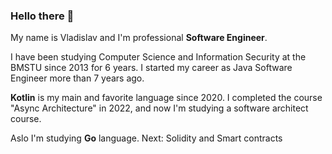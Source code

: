 ### Hello there 👋

My name is Vladislav and I'm professional **Software Engineer**.

I have been studying Computer Science and Information Security at the BMSTU since 2013 for 6 years.
I started my career as Java Software Engineer more than 7 years ago.

**Kotlin** is my main and favorite language since 2020. 
I completed the course "Async Architecture" in 2022, and now I'm studying a software architect course.

Aslo I'm studying **Go** language. 
Next: Solidity and Smart contracts

